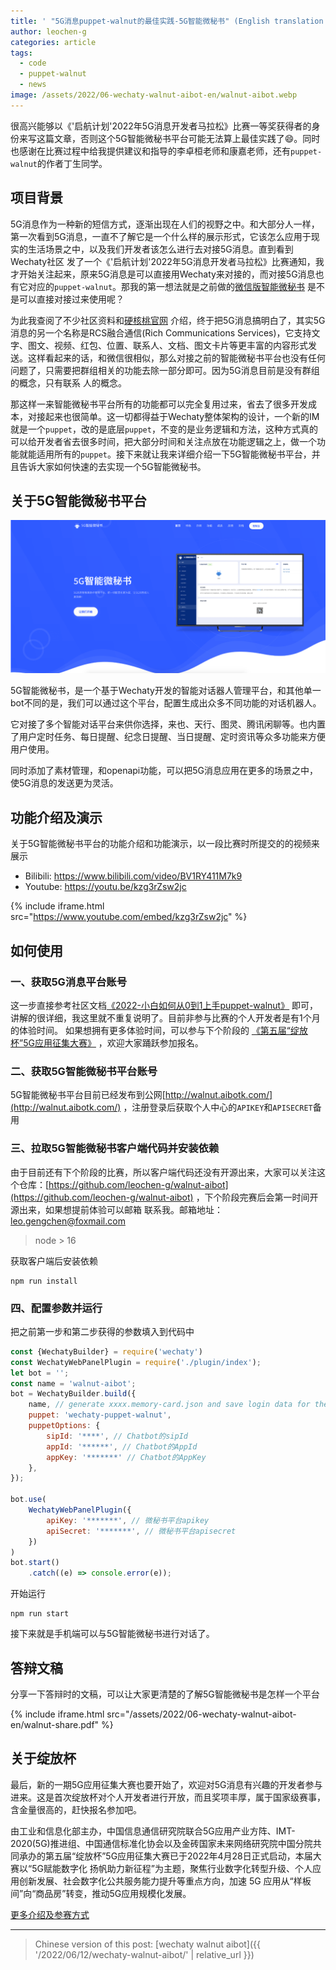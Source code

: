 ```yaml
---
title: ' "5G消息puppet-walnut的最佳实践-5G智能微秘书" (English translation WIP)'
author: leochen-g
categories: article
tags:
  - code
  - puppet-walnut
  - news
image: /assets/2022/06-wechaty-walnut-aibot-en/walnut-aibot.webp
---
```

  
很高兴能够以《'启航计划'2022年5G消息开发者马拉松》比赛一等奖获得者的身份来写这篇文章，否则这个5G智能微秘书平台可能无法算上最佳实践了😄。同时也感谢在比赛过程中给我提供建议和指导的李卓桓老师和康嘉老师，还有`puppet-walnut`的作者丁生同学。

## 项目背景

5G消息作为一种新的短信方式，逐渐出现在人们的视野之中。和大部分人一样，第一次看到5G消息，一直不了解它是一个什么样的展示形式，它该怎么应用于现实的生活场景之中，以及我们开发者该怎么进行去对接5G消息。直到看到Wechaty社区
发了一个《'启航计划'2022年5G消息开发者马拉松》比赛通知，我才开始关注起来，原来5G消息是可以直接用Wechaty来对接的，而对接5G消息也有它对应的`puppet-walnut`。那我的第一想法就是之前做的[微信版智能微秘书](https://wechaty.js.org/2020/05/31/wechaty-web-panel-plugin/)
是不是可以直接对接过来使用呢？

为此我查阅了不少社区资料和[硬核桃官网](https://www.5g-msg.com/#/) 介绍，终于把5G消息搞明白了，其实5G消息的另一个名称是RCS融合通信(Rich Communications Services)，它支持文字、图文、视频、红包、位置、联系人、文档、图文卡片等更丰富的内容形式发送。这样看起来的话，和微信很相似，那么对接之前的智能微秘书平台也没有任何问题了，只需要把群组相关的功能去除一部分即可。因为5G消息目前是没有群组的概念，只有联系
人的概念。

那这样一来智能微秘书平台所有的功能都可以完全复用过来，省去了很多开发成本，对接起来也很简单。这一切都得益于Wechaty整体架构的设计，一个新的IM就是一个`puppet`，改的是底层`puppet`，不变的是业务逻辑和方法，这种方式真的可以给开发者省去很多时间，把大部分时间和关注点放在功能逻辑之上，做一个功能就能适用所有的`puppet`。接下来就让我来详细介绍一下5G智能微秘书平台，并且告诉大家如何快速的去实现一个5G智能微秘书。

## 关于5G智能微秘书平台

![image](/assets/2022/06-wechaty-walnut-aibot-en/web.webp)

5G智能微秘书，是一个基于Wechaty开发的智能对话器人管理平台，和其他单一bot不同的是，我们可以通过这个平台，配置生成出众多不同功能的对话机器人。

它对接了多个智能对话平台来供你选择，来也、天行、图灵、腾讯闲聊等。也内置了用户定时任务、每日提醒、纪念日提醒、当日提醒、定时资讯等众多功能来方便用户使用。

同时添加了素材管理，和openapi功能，可以把5G消息应用在更多的场景之中，使5G消息的发送更为灵活。

## 功能介绍及演示

关于5G智能微秘书平台的功能介绍和功能演示，以一段比赛时所提交的的视频来展示

- Bilibili: <https://www.bilibili.com/video/BV1RY411M7k9>
- Youtube: <https://youtu.be/kzg3rZsw2jc>

{% include iframe.html src="https://www.youtube.com/embed/kzg3rZsw2jc" %}

## 如何使用

### 一、获取5G消息平台账号

这一步直接参考社区文档[《2022-小白如何从0到1上手puppet-walnut》](https://wechaty.js.org/2022/04/22/how-to-start-puppet-walnut/) 即可，讲解的很详细，我这里就不重复说明了。目前非参与比赛的个人开发者是有1个月的体验时间。
如果想拥有更多体验时间，可以参与下个阶段的 [《第五届“绽放杯”5G应用征集大赛》](https://mp.weixin.qq.com/s/JSReqEBTuShME0Jzskaiog) ，欢迎大家踊跃参加报名。

### 二、获取5G智能微秘书平台账号

5G智能微秘书平台目前已经发布到公网[http://walnut.aibotk.com/](http://walnut.aibotk.com/) ，注册登录后获取个人中心的`APIKEY`和`APISECRET`备用

### 三、拉取5G智能微秘书客户端代码并安装依赖

由于目前还有下个阶段的比赛，所以客户端代码还没有开源出来，大家可以关注这个仓库：[https://github.com/leochen-g/walnut-aibot](https://github.com/leochen-g/walnut-aibot) ，下个阶段完赛后会第一时间开源出来，如果想提前体验可以邮箱
联系我。邮箱地址：leo.gengchen@foxmail.com

> node > 16

获取客户端后安装依赖

```shell
npm run install
```

### 四、配置参数并运行

把之前第一步和第二步获得的参数填入到代码中

```javascript
const {WechatyBuilder} = require('wechaty')
const WechatyWebPanelPlugin = require('./plugin/index');
let bot = '';
const name = 'walnut-aibot';
bot = WechatyBuilder.build({
    name, // generate xxxx.memory-card.json and save login data for the next login
    puppet: 'wechaty-puppet-walnut',
    puppetOptions: {
        sipId: '****', // Chatbot的sipId
        appId: '******', // Chatbot的AppId
        appKey: '*******' // Chatbot的AppKey
    },
});

bot.use(
    WechatyWebPanelPlugin({
        apiKey: '*******', // 微秘书平台apikey
        apiSecret: '*******', // 微秘书平台apisecret
    })
)
bot.start()
    .catch((e) => console.error(e));
```

开始运行

```shell
npm run start
```

接下来就是手机端可以与5G智能微秘书进行对话了。

## 答辩文稿

分享一下答辩时的文稿，可以让大家更清楚的了解5G智能微秘书是怎样一个平台

{% include iframe.html src="/assets/2022/06-wechaty-walnut-aibot-en/walnut-share.pdf" %}

## 关于绽放杯

最后，新的一期5G应用征集大赛也要开始了，欢迎对5G消息有兴趣的开发者参与进来。这是首次绽放杯对个人开发者进行开放，而且奖项丰厚，属于国家级赛事，含金量很高的，赶快报名参加吧。

由工业和信息化部主办，中国信息通信研究院联合5G应用产业方阵、IMT-2020(5G)推进组、中国通信标准化协会以及金砖国家未来网络研究院中国分院共同承办的第五届“绽放杯”5G应用征集大赛已于2022年4月28日正式启动，本届大赛以“5G赋能数字化 扬帆助力新征程”为主题，聚焦行业数字化转型升级、个人应用创新发展、社会数字化公共服务能力提升等重点方向，加速 5G 应用从“样板间”向“商品房”转变，推动5G应用规模化发展。

[更多介绍及参赛方式](https://mp.weixin.qq.com/s/JSReqEBTuShME0Jzskaiog)

---

> Chinese version of this post: [wechaty walnut aibot]({{ '/2022/06/12/wechaty-walnut-aibot/' | relative_url }})
